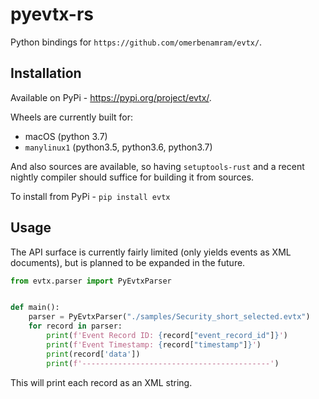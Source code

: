 # pyevtx-rs

Python bindings for `https://github.com/omerbenamram/evtx/`.

## Installation

Available on PyPi - https://pypi.org/project/evtx/.

Wheels are currently built for:
- macOS (python 3.7)
- `manylinux1` (python3.5, python3.6, python3.7) 

And also sources are available, so having `setuptools-rust` and a recent nightly compiler should suffice for building it from sources.

To install from PyPi - `pip install evtx`


## Usage

The API surface is currently fairly limited (only yields events as XML documents), but is planned to be expanded in the future.

```python
from evtx.parser import PyEvtxParser


def main():
    parser = PyEvtxParser("./samples/Security_short_selected.evtx")
    for record in parser:
        print(f'Event Record ID: {record["event_record_id"]}')
        print(f'Event Timestamp: {record["timestamp"]}')
        print(record['data'])
        print(f'------------------------------------------')
```

This will print each record as an XML string.